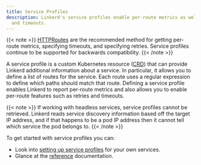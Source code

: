 ```yaml
---
title: Service Profiles
description: Linkerd's service profiles enable per-route metrics as well as retries
  and timeouts.
---
```


{{< note >}}
[HTTPRoutes](../httproute/) are the recommended method for getting per-route
metrics, specifying timeouts, and specifying retries. Service profiles continue
to be supported for backwards compatibility.
{{< /note >}}

A service profile is a custom Kubernetes resource ([CRD][crd]) that can provide
Linkerd additional information about a service. In particular, it allows you to
define a list of routes for the service. Each route uses a regular expression
to define which paths should match that route. Defining a service profile
enables Linkerd to report per-route metrics and also allows you to enable
per-route features such as retries and timeouts.

{{< note >}}
If working with headless services, service profiles cannot be retrieved. Linkerd
reads service discovery information based off the target IP address, and if that
happens to be a pod IP address then it cannot tell which service the pod belongs
to.
{{< /note >}}

To get started with service profiles you can:

- Look into [setting up service profiles](../../tasks/setting-up-service-profiles/)
  for your own services.
- Glance at the [reference](../../reference/service-profiles/) documentation.

[crd]: https://kubernetes.io/docs/concepts/extend-kubernetes/api-extension/custom-resources/
